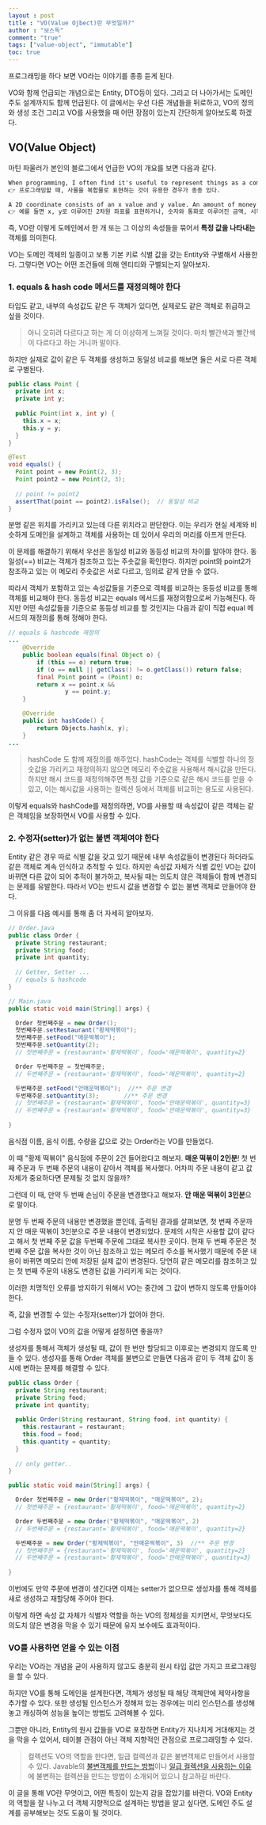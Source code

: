 ```yaml
---
layout : post
title : "VO(Value Ojbect)란 무엇일까?"
author : "보스독"
comment: "true"
tags: ["value-object", "immutable"]
toc: true
---
```




프로그래밍을 하다 보면 VO라는 이야기를 종종 듣게 된다. 

VO와 함께 언급되는 개념으로는 Entity, DTO등이 있다. 그리고 더 나아가서는 도메인 주도 설계까지도 함께 언급된다. 이 글에서는 우선 다른 개념들을 뒤로하고, VO의 정의와 생성 조건 그리고 VO를 사용했을 때 어떤 장점이 있는지 간단하게 알아보도록 하겠다.

## VO(Value Object)

마틴 파울러가 본인의 블로그에서 언급한 VO의 개요를 보면 다음과 같다.

``` markdown
When programming, I often find it's useful to represent things as a compound. 
👉 프로그래밍할 때, 사물을 복합물로 표현하는 것이 유용한 경우가 종종 있다.

A 2D coordinate consists of an x value and y value. An amount of money consists of a number and a currency. A date range consists of start and end dates, which themselves can be compounds of year, month, and day.
👉 예를 들면 x, y로 이루어진 2차원 좌표를 표현하거나, 숫자와 통화로 이루어진 금액, 시작 날짜와 끝 날짜로 이루어진 날짜 기간 등이 있다.
```

즉, VO란 이렇게 도메인에서 한 개 또는 그 이상의 속성들을 묶어서 **특정 값을 나타내는** 객체를 의미한다. 

VO는 도메인 객체의 일종이고 보통 기본 키로 식별 값을 갖는 Entity와 구별해서 사용한다. 그렇다면 VO는 어떤 조건들에 의해 엔티티와 구별되는지 알아보자.



### 1. equals & hash code 메서드를 재정의해야 한다

타입도 같고, 내부의 속성값도 같은 두 객체가 있다면, 실제로도 같은 객체로 취급하고 싶을 것이다. 

> 아니 오히려 다르다고 하는 게 더 이상하게 느껴질 것이다. 마치 빨간색과 빨간색이 다르다고 하는 거니까 말이다.

 하지만 실제로 값이 같은 두 객체를 생성하고 동일성 비교를 해보면 둘은 서로 다른 객체로 구별된다. 

``` java
public class Point {
  private int x;
  private int y;
  
  public Point(int x, int y) {
    this.x = x;
    this.y = y;
  }
}

@Test
void equals() {
  Point point = new Point(2, 3);
  Point point2 = new Point(2, 3);
  
  // point != point2
  assertThat(point == point2).isFalse();  // 동일성 비교
}
```

분명 같은 위치를 가리키고 있는데 다른 위치라고 판단한다. 이는 우리가 현실 세계와 비슷하게 도메인을 설계하고 객체를 사용하는 데 있어서 우리의 머리를 아프게 만든다.

이 문제를 해결하기 위해서 우선은 동일성 비교와 동등성 비교의 차이를 알아야 한다. 동일성(==) 비교는 객체가 참조하고 있는 주솟값을 확인한다. 하지만 point와 point2가 참조하고 있는 이 메모리 주솟값은 서로 다르고, 임의로 같게 만들 수 없다.

따라서 객체가 포함하고 있는 속성값들을 기준으로 객체를 비교하는 동등성 비교를 통해 객체를 비교해야 한다. 동등성 비교는  equals 메서드를 재정의함으로써 가능해진다. 하지만 어떤 속성값들을 기준으로 동등성 비교를 할 것인지는 다음과 같이 직접 equal 메서드의 재정의를 통해 정해야 한다. 

``` java
// equals & hashcode 재정의
...
    @Override
    public boolean equals(final Object o) {
        if (this == o) return true;
        if (o == null || getClass() != o.getClass()) return false;
        final Point point = (Point) o;
        return x == point.x &&
                y == point.y;
    }

    @Override
    public int hashCode() {
        return Objects.hash(x, y);
    }
...
```

> hashCode 도 함께 재정의를 해주었다. hashCode는 객체를 식별할 하나의 정숫값을 가리키고 재정의하지 않으면 메모리 주솟값을 사용해서 해시값을 만든다. 하지만 해시 코드를 재정의해주면 특정 값을 기준으로 같은 해시 코드를 얻을 수 있고, 이는 해시값을 사용하는 컬렉션 등에서 객체를 비교하는 용도로 사용된다. 

이렇게 equals와 hashCode를 재정의하면, VO를 사용할 때 속성값이 같은 객체는 같은 객체임을 보장하면서 VO를 사용할 수 있다.

### 2. 수정자(setter)가 없는 불변 객체여야 한다

Entity 같은 경우 따로 식별 값을 갖고 있기 때문에 내부 속성값들이 변경된다 하더라도 같은 객체로 계속 인식하고 추적할 수 있다. 하지만 속성값 자체가 식별 값인 VO는 값이 바뀌면 다른 값이 되어 추적이 불가하고, 복사될 때는 의도치 않은 객체들이 함께 변경되는 문제를 유발한다. 따라서 VO는 반드시 값을 변경할 수 없는 불변 객체로 만들어야 한다.

그 이유를 다음 예시를 통해 좀 더 자세히 알아보자.

``` java
// Order.java
public class Order {
  private String restaurant;
  private String food;
  private int quantity;
  
  // Getter, Setter ...
  // equals & hashcode
}

// Main.java
public static void main(String[] args) {

  Order 첫번째주문 = new Order();
  첫번째주문.setRestaurant("황제떡볶이");
  첫번째주문.setFood("매운떡볶이");
  첫번째주문.setQuantity(2);
  // 첫번째주문 = {restaurant='황제떡볶이', food='매운떡볶이', quantity=2}

  Order 두번째주문 = 첫번째주문;
  // 두번째주문 = {restaurant='황제떡볶이', food='매운떡볶이', quantity=2}

  두번째주문.setFood("안매운떡볶이");  //** 주문 변경
  두번째주문.setQuantity(3);       //** 주문 변경
  // 첫번째주문 = {restaurant='황제떡볶이', food='안매운떡볶이', quantity=3}
  // 두번째주문 = {restaurant='황제떡볶이', food='안매운떡볶이', quantity=3}
  
}
```

음식점 이름, 음식 이름, 수량을 값으로 갖는 Order라는 VO를 만들었다.

이 때 "황제 떡볶이" 음식점에 주문이 2건 들어왔다고 해보자. **매운 떡볶이 2인분**! 첫 번째 주문과 두 번째 주문의 내용이 같아서 객체를 복사했다. 어차피 주문 내용이 같고 값 자체가 중요하다면 문제될 것 없지 않을까?

그런데 이 때, 만약 두 번째 손님이 주문을 변경했다고 해보자. **안 매운 떡볶이 3인분**으로 말이다.

분명 두 번째 주문의 내용만 변경했을 뿐인데, 출력된 결과를 살펴보면, 첫 번째 주문까지 안 매운 떡볶이 3인분으로 주문 내용이 변경되었다. 문제의 시작은 사용할 값이 같다고 해서 첫 번째 주문 값을 두번째 주문에 그대로 복사한 곳이다. 현재 두 번째 주문은 첫 번째 주문 값을 복사한 것이 아닌 참조하고 있는 메모리 주소를 복사했기 때문에 주문 내용이 바뀌면 메모리 안에 저장된 실제 값이 변경된다. 당연히 같은 메모리를 참조하고 있는 첫 번째 주문의 내용도 변경된 값을 가리키게 되는 것이다.

이러한 치명적인 오류를 방지하기 위해서 VO는 중간에 그 값이 변하지 않도록 만들어야 한다.

즉, 값을 변경할 수 있는 수정자(setter)가 없어야 한다.

그럼 수정자 없이 VO의 값을 어떻게 설정하면 좋을까? 

생성자를 통해서 객체가 생성될 때, 값이 한 번만 할당되고 이후로는 변경되지 않도록 만들 수 있다. 생성자를 통해 Order 객체를 불변으로 만들면 다음과 같이 두 객체 값이 동시에 변하는 문제를 해결할 수 있다.

``` java
public class Order {
  private String restaurant;
  private String food;
  private int quantity;
  
  public Order(String restaurant, String food, int quantity) {
    this.restaurant = restaurant;
    this.food = food;
    this.quantity = quantity;
  }
  
  // only getter..
}

public static void main(String[] args) {

  Order 첫번째주문 = new Order("황제떡볶이", "매운떡볶이", 2);
  // 첫번째주문 = {restaurant='황제떡볶이', food='매운떡볶이', quantity=2}

  Order 두번째주문 = new Order("황제떡볶이", "매운떡볶이", 2)
  // 두번째주문 = {restaurant='황제떡볶이', food='매운떡볶이', quantity=2}

  두번째주문 = new Order("황제떡볶이", "안매운떡볶이", 3)  //** 주문 변경
  // 첫번째주문 = {restaurant='황제떡볶이', food='매운떡볶이', quantity=2}
  // 두번째주문 = {restaurant='황제떡볶이', food='안매운떡볶이', quantity=3}
  
}
```

이번에도 만약 주문에 변경이 생긴다면 이제는 setter가 없으므로 생성자를 통해 객체를 새로 생성하고 재할당해 주어야 한다. 

이렇게 하면 속성 값 자체가 식별자 역할을 하는 VO의 정체성을 지키면서, 무엇보다도 의도치 않은 변경을 막을 수 있기 때문에 유지 보수에도 효과적이다.



### VO를 사용하면 얻을 수 있는 이점

우리는 VO라는 개념을 굳이 사용하지 않고도 충분히 원시 타입 값만 가지고 프로그래밍을 할 수 있다. 

하지만 VO를 통해 도메인을 설계한다면, 객체가 생성될 때 해당 객체안에 제약사항을 추가할 수 있다. 또한 생성될 인스턴스가 정해져 있는 경우에는 미리 인스턴스를 생성해놓고 캐싱하여 성능을 높이는 방법도 고려해볼 수 있다. 

그뿐만 아니라, Entity의 원시 값들을 VO로 포장하면 Entity가 지나치게 거대해지는 것을 막을 수 있어서, 테이블 관점이 아닌 객체 지향적인 관점으로 프로그래밍할 수 있다.

> 컬렉션도 VO의 역할을 한다면, 일급 컬렉션과 같은 불변객체로 만들어서 사용할 수 있다. Javable의 [불변객체를 만드는 방법](https://woowacourse.github.io/javable/2020-05-18/immutable-object)이나 [일급 컬렉션을 사용하는 이유](https://woowacourse.github.io/javable/2020-05-08/First-Class-Collection)에 불변하는 컬렉션을 만드는 방법이 소개되어 있으니 참고하길 바란다.

이 글을 통해 VO란 무엇이고, 어떤 특징이 있는지 감을 잡았기를 바란다. VO와 Entity의 역할을 잘 나누고 더 객체 지향적으로 설계하는 방법을 알고 싶다면, 도메인 주도 설계를 공부해보는 것도 도움이 될 것이다.